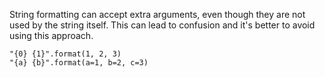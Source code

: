 String formatting can accept extra arguments, even though they are not used by the
string itself. This can lead to confusion and it's better to avoid using this approach.

    "{0} {1}".format(1, 2, 3)
    "{a} {b}".format(a=1, b=2, c=3)
